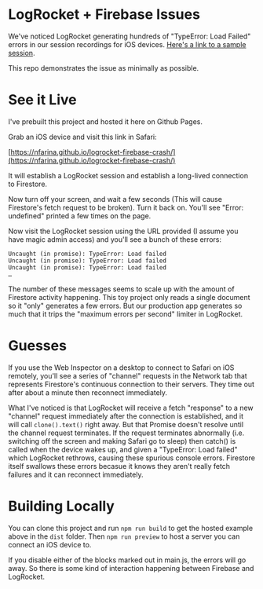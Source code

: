 # LogRocket + Firebase Issues

We've noticed LogRocket generating hundreds of "TypeError: Load Failed" errors in our session recordings for iOS devices. [Here's a link to a sample session](https://app.logrocket.com/kuto/client/s/5-4f1f473a-1624-46e9-84a7-08cd826d0188/2?fromTab=latest&t=1647666564444).

This repo demonstrates the issue as minimally as possible.

# See it Live

I've prebuilt this project and hosted it here on Github Pages.

Grab an iOS device and visit this link in Safari:

  [https://nfarina.github.io/logrocket-firebase-crash/](https://nfarina.github.io/logrocket-firebase-crash/)

It will establish a LogRocket session and establish a long-lived connection to Firestore.

Now turn off your screen, and wait a few seconds (This will cause Firestore's fetch request to be broken). Turn it back on. You'll see "Error: undefined" printed a few times on the page.

Now visit the LogRocket session using the URL provided (I assume you have magic admin access) and you'll see a bunch of these errors:

```
Uncaught (in promise): TypeError: Load failed
Uncaught (in promise): TypeError: Load failed
Uncaught (in promise): TypeError: Load failed
…
```

The number of these messages seems to scale up with the amount of Firestore activity happening. This toy project only reads a single document so it "only" generates a few errors. But our production app generates so much that it trips the "maximum errors per second" limiter in LogRocket.

# Guesses

If you use the Web Inspector on a desktop to connect to Safari on iOS remotely, you'll see a series of "channel" requests in the Network tab that represents Firestore's continuous connection to their servers. They time out after about a minute then reconnect immediately.

What I've noticed is that LogRocket will receive a fetch "response" to a new "channel" request immediately after the connection is established, and it will call `clone().text()` right away. But that Promise doesn't resolve until the channel request terminates. If the request terminates abnormally (i.e. switching off the screen and making Safari go to sleep) then catch() is called when the device wakes up, and given a "TypeError: Load failed" which LogRocket rethrows, causing these spurious console errors. Firestore itself swallows these errors becasue it knows they aren't really fetch failures and it can reconnect immediately.

# Building Locally

You can clone this project and run `npm run build` to get the hosted example above in the `dist` folder. Then `npm run preview` to host a server you can connect an iOS device to.

If you disable either of the blocks marked out in main.js, the errors will go away. So there is some kind of interaction happening between Firebase and LogRocket.
